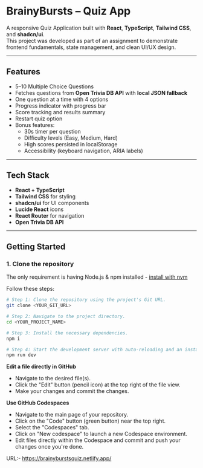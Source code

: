 #  BrainyBursts – Quiz App

A responsive Quiz Application built with **React**, **TypeScript**, **Tailwind CSS**, and **shadcn/ui**.  
This project was developed as part of an assignment to demonstrate frontend fundamentals, state management, and clean UI/UX design.

---

## Features
- 5–10 Multiple Choice Questions
- Fetches questions from **Open Trivia DB API** with **local JSON fallback**
- One question at a time with 4 options
- Progress indicator with progress bar
- Score tracking and results summary
- Restart quiz option
- Bonus features:
  -  30s timer per question
  -  Difficulty levels (Easy, Medium, Hard)
  -  High scores persisted in localStorage
  -  Accessibility (keyboard navigation, ARIA labels)

---

## Tech Stack
- **React + TypeScript**
- **Tailwind CSS** for styling
- **shadcn/ui** for UI components
- **Lucide React** icons
- **React Router** for navigation
- **Open Trivia DB API**

---

## Getting Started

### 1. Clone the repository


The only requirement is having Node.js & npm installed - [install with nvm](https://github.com/nvm-sh/nvm#installing-and-updating)

Follow these steps:

```sh
# Step 1: Clone the repository using the project's Git URL.
git clone <YOUR_GIT_URL>

# Step 2: Navigate to the project directory.
cd <YOUR_PROJECT_NAME>

# Step 3: Install the necessary dependencies.
npm i

# Step 4: Start the development server with auto-reloading and an instant preview.
npm run dev
```

**Edit a file directly in GitHub**

- Navigate to the desired file(s).
- Click the "Edit" button (pencil icon) at the top right of the file view.
- Make your changes and commit the changes.

**Use GitHub Codespaces**

- Navigate to the main page of your repository.
- Click on the "Code" button (green button) near the top right.
- Select the "Codespaces" tab.
- Click on "New codespace" to launch a new Codespace environment.
- Edit files directly within the Codespace and commit and push your changes once you're done.


URL:- https://brainyburstsquiz.netlify.app/
